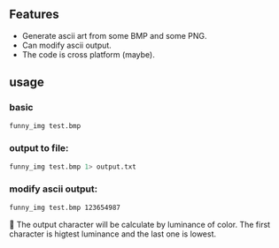 ﻿## Features

- Generate ascii art from some BMP and some PNG.
- Can modify ascii output.
- The code is cross platform (maybe).

## usage

### basic

```bash
funny_img test.bmp
```

### output to file:

```bash
funny_img test.bmp 1> output.txt
```

### modify ascii output:

```bash
funny_img test.bmp 123654987
```

📙 The output character will be calculate by luminance of color. The first character is higtest luminance and the last one is lowest.
